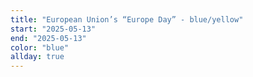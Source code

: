 ```yaml
---
title: "European Union’s “Europe Day” - blue/yellow"
start: "2025-05-13"
end: "2025-05-13"
color: "blue"
allday: true
---
```


